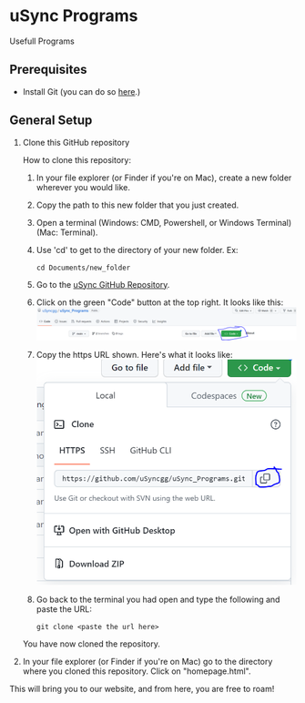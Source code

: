 # uSync Programs
Usefull Programs

## Prerequisites

* Install Git (you can do so [here](https://git-scm.com/book/en/v2/Getting-Started-Installing-Git).)

## General Setup

1. Clone this GitHub repository

    How to clone this repository:

    1. In your file explorer (or Finder if you're on Mac), create a new folder wherever you would like.

    2. Copy the path to this new folder that you just created.

    3. Open a terminal (Windows: CMD, Powershell, or Windows Terminal) (Mac: Terminal).

    4. Use 'cd' to get to the directory of your new folder.  Ex:
        ```
        cd Documents/new_folder
        ```
    
    5. Go to the [uSync GitHub Repository](https://github.com/uSyncgg/uSync_Programs).

    6. Click on the green "Code" button at the top right.  It looks like this:
        ![green_code_button](image/github_green_code_button.PNG)
    
    7. Copy the https URL shown.  Here's what it looks like:
        ![copy_button](image/github_copy_button.PNG)
    
    8. Go back to the terminal you had open and type the following and paste the URL: 
        ```
        git clone <paste the url here>
        ```
    
    You have now cloned the repository.

2. In your file explorer (or Finder if you're on Mac) go to the directory where you cloned this repository.  Click on "homepage.html".

This will bring you to our website, and from here, you are free to roam!